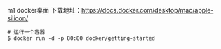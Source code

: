m1 docker桌面 下载地址：https://docs.docker.com/desktop/mac/apple-silicon/





``` shell
# 运行一个容器
$ docker run -d -p 80:80 docker/getting-started
```





